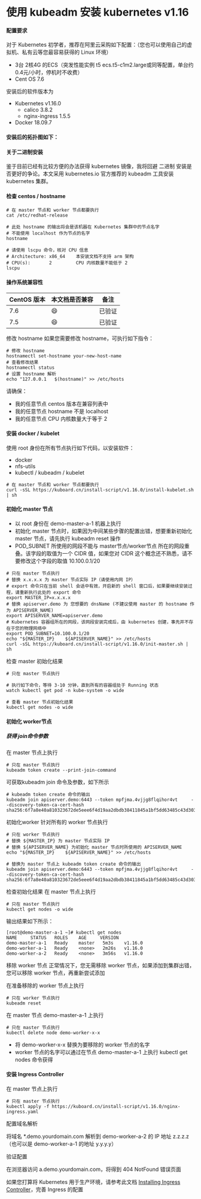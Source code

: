 # 使用 kubeadm 安装 kubernetes v1.16

#### 配置要求
对于 Kubernetes 初学者，推荐在阿里云采购如下配置：（您也可以使用自己的虚拟机、私有云等您最容易获得的 Linux 环境）
- 3台 2核4G 的ECS（突发性能实例 t5 ecs.t5-c1m2.large或同等配置，单台约 0.4元/小时，停机时不收费）
- Cent OS 7.6

安装后的软件版本为
- Kubernetes v1.16.0
    - calico 3.8.2
    - nginx-ingress 1.5.5
- Docker 18.09.7

#### 安装后的拓扑图如下：

#### 关于二进制安装

鉴于目前已经有比较方便的办法获得 kubernetes 镜像，我将回避 二进制 安装是否更好的争论。本文采用 kubernetes.io 官方推荐的 kubeadm 工具安装 kubernetes 集群。

#### 检查 centos / hostname
```shell
# 在 master 节点和 worker 节点都要执行
cat /etc/redhat-release

# 此处 hostname 的输出将会是该机器在 Kubernetes 集群中的节点名字
# 不能使用 localhost 作为节点的名字
hostname

# 请使用 lscpu 命令，核对 CPU 信息
# Architecture: x86_64    本安装文档不支持 arm 架构
# CPU(s):       2         CPU 内核数量不能低于 2
lscpu
```

#### 操作系统兼容性
|    CentOS 版本  |   本文档是否兼容   |   备注   |
| ---- | ---- | ---- |
|   7.6  |   😄   |   已验证   |
|   7.5  |   😄   |   已验证   |

修改 hostname
如果您需要修改 hostname，可执行如下指令：
```shell
# 修改 hostname
hostnamectl set-hostname your-new-host-name
# 查看修改结果
hostnamectl status
# 设置 hostname 解析
echo "127.0.0.1   $(hostname)" >> /etc/hosts
```

请确保：
- 我的任意节点 centos 版本在兼容列表中
- 我的任意节点 hostname 不是 localhost
- 我的任意节点 CPU 内核数量大于等于 2

#### 安装 docker / kubelet
使用 root 身份在所有节点执行如下代码，以安装软件：
- docker
- nfs-utils
- kubectl / kubeadm / kubelet
```shell
# 在 master 节点和 worker 节点都要执行
curl -sSL https://kuboard.cn/install-script/v1.16.0/install-kubelet.sh | sh
```
#### 初始化 master 节点
- 以 root 身份在 demo-master-a-1 机器上执行
- 初始化 master 节点时，如果因为中间某些步骤的配置出错，想要重新初始化 master 节点，请先执行 kubeadm reset 操作
- POD_SUBNET 所使用的网段不能与 master节点/worker节点 所在的网段重叠。该字段的取值为一个 CIDR 值，如果您对 CIDR 这个概念还不熟悉，请不要修改这个字段的取值 10.100.0.1/20
```shell
# 只在 master 节点执行
# 替换 x.x.x.x 为 master 节点实际 IP（请使用内网 IP）
# export 命令只在当前 shell 会话中有效，开启新的 shell 窗口后，如果要继续安装过程，请重新执行此处的 export 命令
export MASTER_IP=x.x.x.x
# 替换 apiserver.demo 为 您想要的 dnsName (不建议使用 master 的 hostname 作为 APISERVER_NAME)
export APISERVER_NAME=apiserver.demo
# Kubernetes 容器组所在的网段，该网段安装完成后，由 kubernetes 创建，事先并不存在于您的物理网络中
export POD_SUBNET=10.100.0.1/20
echo "${MASTER_IP}    ${APISERVER_NAME}" >> /etc/hosts
curl -sSL https://kuboard.cn/install-script/v1.16.0/init-master.sh | sh
```
检查 master 初始化结果
```shell
# 只在 master 节点执行

# 执行如下命令，等待 3-10 分钟，直到所有的容器组处于 Running 状态
watch kubectl get pod -n kube-system -o wide

# 查看 master 节点初始化结果
kubectl get nodes -o wide
```
#### 初始化 worker节点
##### 获得 join命令参数
在 master 节点上执行
```shell
# 只在 master 节点执行
kubeadm token create --print-join-command
```
可获取kubeadm join 命令及参数，如下所示
```shell
# kubeadm token create 命令的输出
kubeadm join apiserver.demo:6443 --token mpfjma.4vjjg8flqihor4vt     --discovery-token-ca-cert-hash sha256:6f7a8e40a810323672de5eee6f4d19aa2dbdb38411845a1bf5dd63485c43d303
```
初始化worker
针对所有的 worker 节点执行
```shell
# 只在 worker 节点执行
# 替换 ${MASTER_IP} 为 master 节点实际 IP
# 替换 ${APISERVER_NAME} 为初始化 master 节点时所使用的 APISERVER_NAME
echo "${MASTER_IP}    ${APISERVER_NAME}" >> /etc/hosts

# 替换为 master 节点上 kubeadm token create 命令的输出
kubeadm join apiserver.demo:6443 --token mpfjma.4vjjg8flqihor4vt     --discovery-token-ca-cert-hash sha256:6f7a8e40a810323672de5eee6f4d19aa2dbdb38411845a1bf5dd63485c43d303
```
检查初始化结果
在 master 节点上执行
```shell
# 只在 master 节点执行
kubectl get nodes -o wide
```
输出结果如下所示：
```shell
[root@demo-master-a-1 ~]# kubectl get nodes
NAME     STATUS   ROLES    AGE     VERSION
demo-master-a-1   Ready    master   5m3s    v1.16.0
demo-worker-a-1   Ready    <none>   2m26s   v1.16.0
demo-worker-a-2   Ready    <none>   3m56s   v1.16.0
```
移除 worker 节点
正常情况下，您无需移除 worker 节点，如果添加到集群出错，您可以移除 worker 节点，再重新尝试添加

在准备移除的 worker 节点上执行
```shell
# 只在 worker 节点执行
kubeadm reset
```
在 master 节点 demo-master-a-1 上执行
```shell
# 只在 master 节点执行
kubectl delete node demo-worker-x-x
```
- 将 demo-worker-x-x 替换为要移除的 worker 节点的名字
- worker 节点的名字可以通过在节点 demo-master-a-1 上执行 kubectl get nodes 命令获得
#### 安装 Ingress Controller
在 master 节点上执行
```shell
# 只在 master 节点执行
kubectl apply -f https://kuboard.cn/install-script/v1.16.0/nginx-ingress.yaml
```
配置域名解析

将域名 *.demo.yourdomain.com 解析到 demo-worker-a-2 的 IP 地址 z.z.z.z （也可以是 demo-worker-a-1 的地址 y.y.y.y）

验证配置

在浏览器访问 a.demo.yourdomain.com，将得到 404 NotFound 错误页面

如果您打算将 Kubernetes 用于生产环境，请参考此文档 [Installing Ingress Controller]( https://github.com/nginxinc/kubernetes-ingress/blob/v1.5.3/docs/installation.md )，完善 Ingress 的配置

